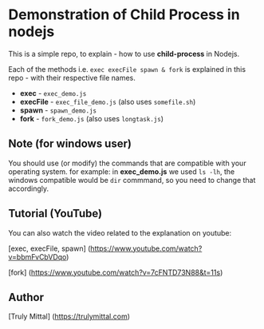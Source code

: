 # Demonstration of Child Process in nodejs

This is a simple repo, to explain - how to use **child-process** in Nodejs.

Each of the methods i.e. `exec execFile spawn & fork` is explained in this repo - with their respective file names.

- **exec** - `exec_demo.js`
- **execFile** - `exec_file_demo.js` (also uses `somefile.sh`)
- **spawn** - `spawn_demo.js`
- **fork** - `fork_demo.js` (also uses `longtask.js`)

## Note (for windows user)

You should use (or modify) the commands that are compatible with your operating system. for example: in **exec_demo.js** we used `ls -lh`, the windows compatible would be `dir` commmand, so you need to change that accordingly.

## Tutorial (YouTube)

You can also watch the video related to the explanation on youtube:

[exec, execFile, spawn] (https://www.youtube.com/watch?v=bbmFvCbVDqo)

[fork] (https://www.youtube.com/watch?v=7cFNTD73N88&t=11s)

## Author

[Truly Mittal] (https://trulymittal.com)
